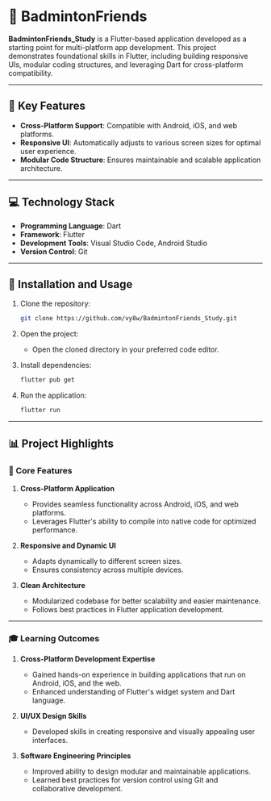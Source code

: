 # 🏸 BadmintonFriends

**BadmintonFriends_Study** is a Flutter-based application developed as a starting point for multi-platform app development. This project demonstrates foundational skills in Flutter, including building responsive UIs, modular coding structures, and leveraging Dart for cross-platform compatibility.

---

## 🚀 Key Features

- **Cross-Platform Support**: Compatible with Android, iOS, and web platforms.
- **Responsive UI**: Automatically adjusts to various screen sizes for optimal user experience.
- **Modular Code Structure**: Ensures maintainable and scalable application architecture.

---

## 💻 Technology Stack

- **Programming Language**: Dart
- **Framework**: Flutter
- **Development Tools**: Visual Studio Code, Android Studio
- **Version Control**: Git

---

## 🔧 Installation and Usage

1. Clone the repository:
   ```bash
   git clone https://github.com/vy8w/BadmintonFriends_Study.git
   
2. Open the project:
    - Open the cloned directory in your preferred code editor.

4. Install dependencies:
   ```bash
   flutter pub get

5. Run the application:
   ```bash
   flutter run
   
---

## 📊 Project Highlights

### 🔑 Core Features

1. **Cross-Platform Application**
   - Provides seamless functionality across Android, iOS, and web platforms.
   - Leverages Flutter's ability to compile into native code for optimized performance.

2. **Responsive and Dynamic UI**
   - Adapts dynamically to different screen sizes.
   - Ensures consistency across multiple devices.

3. **Clean Architecture**
   - Modularized codebase for better scalability and easier maintenance.
   - Follows best practices in Flutter application development.

---

### 🎓 Learning Outcomes

1. **Cross-Platform Development Expertise**
   - Gained hands-on experience in building applications that run on Android, iOS, and the web.
   - Enhanced understanding of Flutter's widget system and Dart language.

2. **UI/UX Design Skills**
   - Developed skills in creating responsive and visually appealing user interfaces.

3. **Software Engineering Principles**
   - Improved ability to design modular and maintainable applications.
   - Learned best practices for version control using Git and collaborative development.
